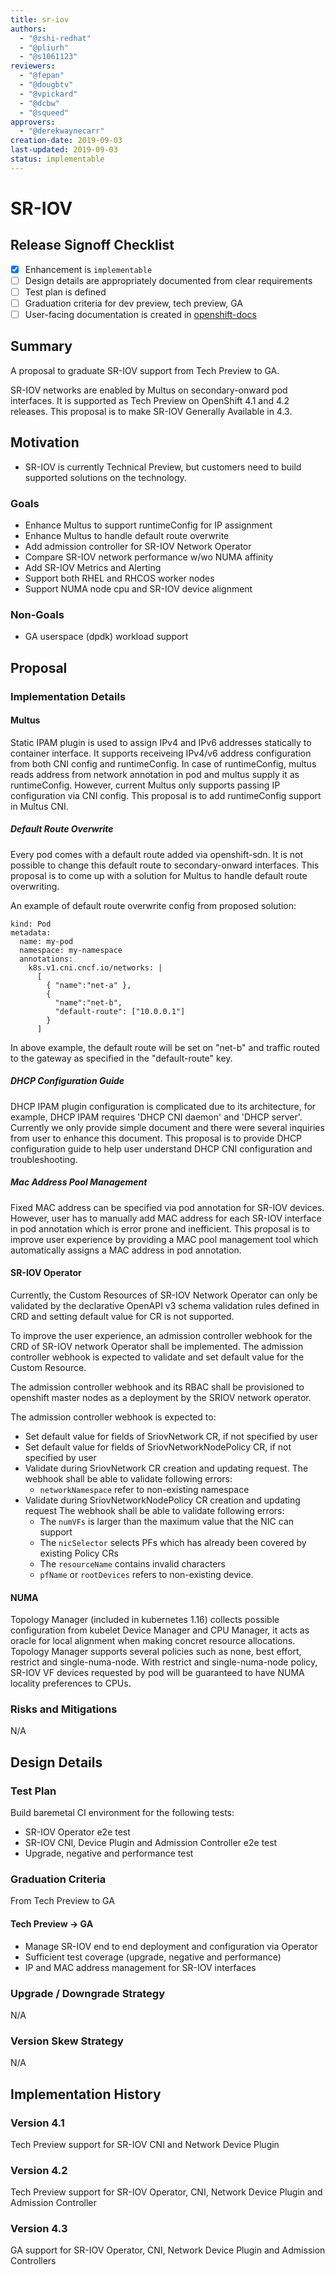 ```yaml
---
title: sr-iov
authors:
  - "@zshi-redhat"
  - "@pliurh"
  - "@s1061123"
reviewers:
  - "@fepan"
  - "@dougbtv"
  - "@vpickard"
  - "@dcbw"
  - "@squeed"
approvers:
  - "@derekwaynecarr"
creation-date: 2019-09-03
last-updated: 2019-09-03
status: implementable
---
```


# SR-IOV

## Release Signoff Checklist

- [x] Enhancement is `implementable`
- [ ] Design details are appropriately documented from clear requirements
- [ ] Test plan is defined
- [ ] Graduation criteria for dev preview, tech preview, GA
- [ ] User-facing documentation is created in [openshift-docs](https://github.com/openshift/openshift-docs/)

## Summary

A proposal to graduate SR-IOV support from Tech Preview to GA.

SR-IOV networks are enabled by Multus on secondary-onward pod interfaces.
It is supported as Tech Preview on OpenShift 4.1 and 4.2 releases.
This proposal is to make SR-IOV Generally Available in 4.3.

## Motivation

* SR-IOV is currently Technical Preview, but customers need to build supported
  solutions on the technology.

### Goals

- Enhance Multus to support runtimeConfig for IP assignment
- Enhance Multus to handle default route overwrite
- Add admission controller for SR-IOV Network Operator
- Compare SR-IOV network performance w/wo NUMA affinity
- Add SR-IOV Metrics and Alerting
- Support both RHEL and RHCOS worker nodes
- Support NUMA node cpu and SR-IOV device alignment

### Non-Goals

- GA userspace (dpdk) workload support

## Proposal

### Implementation Details

#### Multus

Static IPAM plugin is used to assign IPv4 and IPv6 addresses statically to
container interface. It supports receiveing IPv4/v6 address configuration from
both CNI config and runtimeConfig. In case of runtimeConfig, multus reads
address from network annotation in pod and multus supply it as runtimeConfig.
However, current Multus only supports passing IP configuration via CNI config.
This proposal is to add runtimeConfig support in Multus CNI.

##### Default Route Overwrite

Every pod comes with a default route added via openshift-sdn. It is not
possible to change this default route to secondary-onward interfaces.
This proposal is to come up with a solution for Multus to handle default
route overwriting.

An example of default route overwrite config from proposed solution:

```
kind: Pod
metadata:
  name: my-pod
  namespace: my-namespace
  annotations:
    k8s.v1.cni.cncf.io/networks: |
      [
        { "name":"net-a" },
        {
          "name":"net-b",
          "default-route": ["10.0.0.1"]
        }
      ]
```

In above example, the default route will be set on "net-b" and traffic
routed to the gateway as specified in the "default-route" key.

##### DHCP Configuration Guide

DHCP IPAM plugin configuration is complicated due to its architecture,
for example, DHCP IPAM requires 'DHCP CNI daemon' and 'DHCP server'.
Currently we only provide simple document and there were several inquiries
from user to enhance this document. This proposal is to provide DHCP
configuration guide to help user understand DHCP CNI configuration and
troubleshooting.

##### Mac Address Pool Management

Fixed MAC address can be specified via pod annotation for SR-IOV devices.
However, user has to manually add MAC address for each SR-IOV interface
in pod annotation which is error prone and inefficient. This proposal is
to improve user experience by providing a MAC pool management tool which
automatically assigns a MAC address in pod annotation.

#### SR-IOV Operator

Currently, the Custom Resources of SR-IOV Network Operator can only be
validated by the declarative OpenAPI v3 schema validation rules defined
in CRD and setting default value for CR is not supported. 

To improve the user experience, an admission controller webhook for the
CRD of SR-IOV network Operator shall be implemented. The admission controller
webhook is expected to validate and set default value for the Custom Resource.

The admission controller webhook and its RBAC shall be provisioned to
openshift master nodes as a deployment by the SRIOV network operator.

The admission controller webhook is expected to:
- Set default value for fields of SriovNetwork CR, if not specified by user
- Set default value for fields of SriovNetworkNodePolicy CR, if not specified
  by user
- Validate during SriovNetwork CR creation and updating request. The webhook
  shall be able to validate following errors:
  - `networkNamespace` refer to non-existing namespace
- Validate during SriovNetworkNodePolicy CR creation and updating request
  The webhook shall be able to validate following errors:
  - The `numVFs` is larger than the maximum value that the NIC can support
  - The `nicSelector` selects PFs which has already been covered by existing
    Policy CRs
  - The `resourceName` contains invalid characters
  - `pfName` or `rootDevices` refers to non-existing device.

#### NUMA

Topology Manager (included in kubernetes 1.16) collects possible configuration
from kubelet Device Manager and CPU Manager, it acts as oracle for local
alignment when making concret resource allocations. Topology Manager supports
several policies such as none, best effort, restrict and single-numa-node.
With restrict and single-numa-node policy, SR-IOV VF devices requested by pod
will be guaranteed to have NUMA locality preferences to CPUs.

### Risks and Mitigations

N/A

## Design Details

### Test Plan

Build baremetal CI environment for the following tests:

- SR-IOV Operator e2e test
- SR-IOV CNI, Device Plugin and Admission Controller e2e test
- Upgrade, negative and performance test

### Graduation Criteria

From Tech Preview to GA

#### Tech Preview -> GA

- Manage SR-IOV end to end deployment and configuration via Operator
- Sufficient test coverage (upgrade, negative and performance)
- IP and MAC address management for SR-IOV interfaces

### Upgrade / Downgrade Strategy

N/A

### Version Skew Strategy

N/A

## Implementation History

### Version 4.1

Tech Preview support for SR-IOV CNI and Network Device Plugin

### Version 4.2

Tech Preview support for SR-IOV Operator, CNI, Network Device Plugin and
Admission Controller

### Version 4.3

GA support for SR-IOV Operator, CNI, Network Device Plugin and Admission
Controllers
